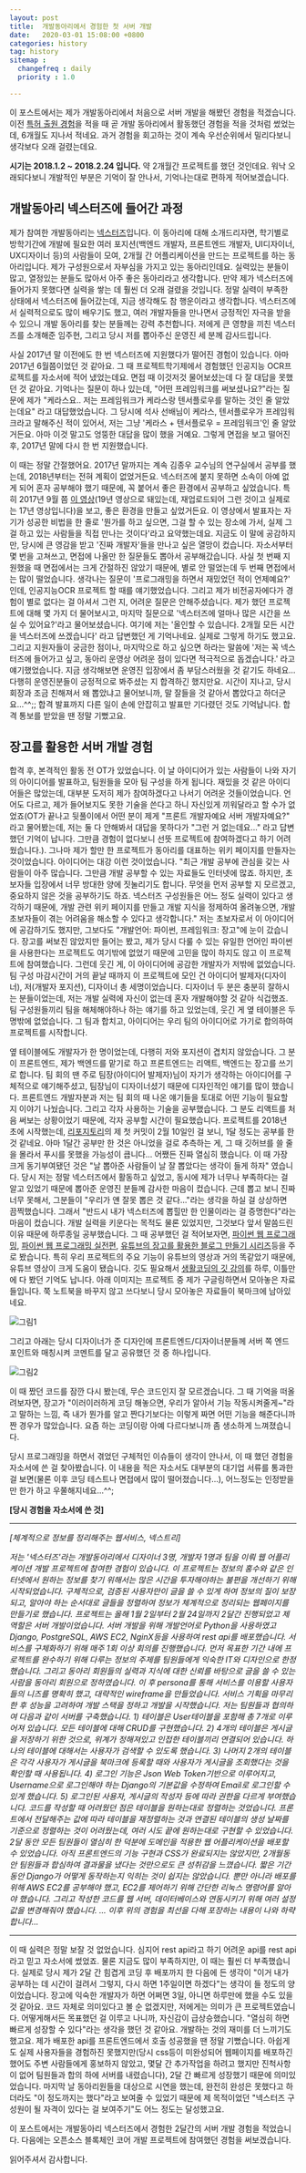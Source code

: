 ```yaml
---
layout: post
title:  개발동아리에서 경험한 첫 서버 개발
date:   2020-03-01 15:08:00 +0800
categories: history
tag: history
sitemap :
  changefreq : daily
  priority : 1.0

---
```


이 포스트에서는 제가 개발동아리에서 처음으로 서버 개발을 해봤던 경험을 적겠습니다. 이전 [특허 출원 경험](https://p-vibe.github.io/2019/08/17/history03/)을 적을 때 곧 개발 동아리에서 활동했던 경험을 적을 것처럼 썼었는데, 6개월도 지나서 적네요. 과거 경험을 회고하는 것이 계속 우선순위에서 밀리다보니 생각보다 오래 걸렸는데요.

**시기는 2018.1.2 ~ 2018.2.24 입니다.** 약 2개월간 프로젝트를 했던 것인데요. 워낙 오래되다보니 개발적인 부분은 기억이 잘 안나서, 기억나는대로 편하게 적어보겠습니다.

## 개발동아리 넥스터즈에 들어간 과정

제가 참여한 개발동아리는 [넥스터즈](http://teamnexters.com/)입니다. 이 동아리에 대해 소개드리자면, 학기별로 방학기간에 개발에 필요한 여러 포지션(백엔드 개발자, 프론트엔드 개발자, UI디자이너, UX디자이너 등)의 사람들이 모여, 2개월 간 어플리케이션을 만드는 프로젝트를 하는 동아리입니다. 제가 구성원으로서 자부심을 가지고 있는 동아리인데요. 실력있는 분들이 많고, 열정있는 분들도 많아서 아주 좋은 동아리라고 생각합니다. 만약 제가 넥스터즈에 들어가지 못했다면 실력을 쌓는 데 훨씬 더 오래 걸렸을 것입니다. 정말 실력이 부족한 상태에서 넥스터즈에 들어갔는데, 지금 생각해도 참 행운이라고 생각합니다. 넥스터즈에서 실력적으로도 많이 배우기도 했고, 여러 개발자들을 만나면서 긍정적인 자극을 받을 수 있으니 개발 동아리를 찾는 분들께는 강력 추천합니다. 저에게 큰 영향을 끼친 넥스터즈를 소개해준 임주현, 그리고 당시 저를 뽑아주신 운영진 세 분께 감사드립니다.

사실 2017년 말 이전에도 한 번 넥스터즈에 지원했다가 떨어진 경험이 있습니다. 아마 2017년 6월쯤이었던 것 같아요. 그 때 프로젝트학기제에서 경험했던 인공지능 OCR프로젝트를 자소서에 적어 냈었는데요. 면접 때 이것저것 물어보셨는데 다 잘 대답을 못했던 것 같아요. 기억나는 질문이 하나 있는데, "어떤 프레임워크를 써보셨나요?"라는 질문에 제가 "케라스요.. 저는 프레임워크가 케라스랑 텐서플로우를 말하는 것인 줄 알았는데요" 라고 대답했었습니다. 그 당시에 석사 선배님이 케라스, 텐서플로우가 프레임워크라고 말해주신 적이 있어서, 저는 그냥 '케라스 + 텐서플로우 = 프레임워크'인 줄 알았거든요. 아마 이것 말고도 엉뚱한 대답을 많이 했을 거예요. 그렇게 면접을 보고 떨어진 후, 2017년 말에 다시 한 번 지원했습니다.

이 때는 정말 간절했어요. 2017년 말까지는 계속 김종우 교수님의 연구실에서 공부를 했는데, 2018년부터는 전혀 계획이 없었거든요. 넥스터즈에 붙지 못하면 소속이 아예 없게 되어 혼자 공부해야 했기 때문에, 꼭 붙어서 좋은 환경에서 공부하고 싶었습니다. 특히 2017년 9월 쯤 [이 영상](https://www.youtube.com/watch?v=oCtda6yxZ5c&t=167s)(19년 영상으로 돼있는데, 재업로드되어 그런 것이고 실제로는 17년 영상입니다)을 보고, 좋은 환경을 만들고 싶었거든요. 이 영상에서 발표자는 자기가 성공한 비법을 한 줄로 '뭔가를 하고 싶으면, 그걸 할 수 있는 장소에 가서, 실제 그걸 하고 있는 사람들을 직접 만나는 것이다'라고 요약했는데요. 지금도 이 말에 공감하지만, 당시에 큰 영감을 받고 '진짜 개발자'들을 만나고 싶은 열망이 컸습니다. 자소서부터 몇 번을 고쳐쓰고, 면접에 나올만 한 질문들도 뽑아서 공부해갔습니다. 사실 첫 번째 지원했을 때 면접에서는 크게 간절하진 않았기 때문에, 별로 안 떨었는데 두 번째 면접에서는 많이 떨었습니다. 생각나는 질문이 '프로그래밍을 하면서 재밌었던 적이 언제예요?' 인데, 인공지능OCR 프로젝트 할 때를 얘기했었습니다. 그리고 제가 비전공자에다가 경험이 별로 없다는 걸 아셔서 그런 지, 어려운 질문은 안해주셨습니다. 제가 했던 프로젝트에 대해 몇 가지 더 물어보시고, 마지막 질문으로 '넥스터즈에 얼마나 많은 시간을 쓰실 수 있어요?'라고 물어보셨습니다. 여기에 저는 '올인할 수 있습니다. 2개월 모든 시간을 넥스터즈에 쓰겠습니다' 라고 답변했던 게 기억나네요. 실제로 그렇게 하기도 했고요. 그리고 지원자들이 궁금한 점이나, 마지막으로 하고 싶으면 하라는 말씀에 '저는 꼭 넥스터즈에 들어가고 싶고, 동아리 운영상 어려운 점이 있다면 적극적으로 돕겠습니다.' 라고 얘기했었습니다. 지금 생각해보면 운영진 입장에서 좀 부담스러웠을 것 같기도 하네요... 다행히 운영진분들이 긍정적으로 봐주셨는 지 합격하긴 했지만요. 시간이 지나고, 당시 회장과 조금 친해져서 왜 뽑았냐고 물어보니까, 말 잘들을 것 같아서 뽑았다고 하더군요...^^;; 합격 발표까지 다른 일이 손에 안잡히고 발표만 기다렸던 것도 기억납니다. 합격 통보를 받았을 땐 정말 기뻤고요.



## 장고를 활용한 서버 개발 경험

합격 후, 본격적인 활동 전 OT가 있었습니다. 이 날 아이디어가 있는 사람들이 나와 자기의 아이디어를 발표하고, 팀원들을 모아 팀 구성을 하게 됩니다. 재밌을 것 같은 아이디어들은 많았는데, 대부분 도저히 제가 참여하겠다고 나서기 어려운 것들이었습니다. 언어도 다르고, 제가 들어보지도 못한 기술을 쓴다고 하니 자신있게 끼워달라고 할 수가 없었죠(OT가 끝나고 뒷풀이에서 어떤 분이 제게 "프론트 개발자예요 서버 개발자예요?" 라고 물어봤는데, 저는 둘 다 안해봐서 대답을 못하다가 "그런 거 없는데요..." 라고 답변했던 기억이 납니다. 그만큼 경험이 없다보니 선뜻 프로젝트에 참여하겠다고 하기 어려웠습니다.). 그나마 제가 할만 한 프로젝트가 동아리를 대표하는 위키 페이지를 만들자는 것이었습니다. 아이디어는 대강 이런 것이었습니다. "최근 개발 공부에 관심을 갖는 사람들이 아주 많습니다. 그만큼 개발 공부할 수 있는 자료들도 인터넷에 많죠. 하지만, 초보자들 입장에서 너무 방대한 양에 짓눌리기도 합니다. 무엇을 먼저 공부할 지 모르겠고, 중요하지 않은 것을 공부하기도 하죠. 넥스터즈 구성원들은 어느 정도 실력이 있다고 생각하기 때문에, 개발 관련 위키 페이지를 만들고 개발 지식을 정제하여 올려놓으면, 개발 초보자들이 겪는 어려움을 해소할 수 있다고 생각합니다." 저는 초보자로서 이 아이디어에 공감하기도 했지만, 그보다도 "개발언어: 파이썬, 프레임워크: 장고"에 눈이 갔습니다. 장고를 써보진 않았지만 들어는 봤고, 제가 당시 다룰 수 있는 유일한 언어인 파이썬을 사용한다는 프로젝트도 여기밖에 없었기 때문에 고민을 많이 하지도 않고 이 프로젝트에 참여했습니다. 그런데 웃긴 게, 이 아이디어에 공감한 개발자가 저밖에 없었습니다. 팀 구성 마감시간이 거의 끝날 때까지 이 프로젝트에 모인 건 아이디어 발제자(디자이너), 저(개발자 포지션), 디자이너 총 세명이었습니다. 디자이너 두 분은 충분히 잘하시는 분들이었는데, 저는 개발 실력에 자신이 없는데 혼자 개발해야할 것 같아 식겁했죠. 팀 구성원들끼리 팀을 해체해야하나 하는 얘기를 하고 있었는데, 웃긴 게 옆 테이블은 두 명밖에 없었습니다. 그 팀과 합치고, 아이디어는 우리 팀의 아이디어로 가기로 합의하여 프로젝트를 시작합니다.

옆 테이블에도 개발자가 한 명이었는데, 다행히 저와 포지션이 겹치지 않았습니다. 그 분이 프론트엔드, 제가 백엔드를 맡기로 하고 프론트엔드는 리액트, 백엔드는 장고를 쓰기로 합니다. 팀 회의 땐 주로 팀장(아이디어 발제자)님이 자기가 생각하는 아이디어를 구체적으로 얘기해주셨고, 팀장님이 디자이너셨기 때문에 디자인적인 얘기를 많이 했습니다. 프론트엔드 개발자분과 저는 팀 회의 때 나온 얘기들을 토대로 어떤 기능이 필요할 지 이야기 나눴습니다. 그리고 각자 사용하는 기술을 공부했습니다. 그 분도 리액트를 처음 써보는 상황이었기 때문에, 각자 공부할 시간이 필요했습니다. 프로젝트를 2018년 초에 시작했는데, [리포지토리](https://github.com/p-vibe/nextree_server)의 제 첫 커밋이 2월 10일인 걸 보니, 1달 정도는 공부를 한 것 같네요. 아마 1달간 공부만 한 것은 아니었을 걸로 추측하는 게, 그 때 깃허브를 쓸 줄을 몰라서 푸시를 못했을 가능성이 큽니다... 어쨌든 진짜 열심히 했습니다. 이 때 가장 크게 동기부여됐던 것은 "날 뽑아준 사람들이 날 잘 뽑았다는 생각이 들게 하자" 였습니다. 당시 저는 정말 넥스터즈에서 활동하고 싶었고, 동시에 제가 너무나 부족하다는 걸 알고 있었기 때문에 뽑아준 운영진 분들께 감사한 마음이 컸습니다. 근데 뽑고 보니 진짜 너무 못해서, 그분들이 "우리가 얜 잘못 뽑은 것 같다..."라는 생각을 하실 걸 상상하면 끔찍했습니다. 그래서 "반드시 내가 넥스터즈에 뽑힐만 한 인물이라는 걸 증명한다"라는 마음이 컸습니다. 개발 실력을 키운다는 목적도 물론 있었지만, 그것보다 앞서 말씀드린 이유 때문에 하루종일 공부했습니다. 그 때 공부했던 걸 적어보자면, [파이썬 웹 프로그래밍](https://book.naver.com/bookdb/book_detail.nhn?bid=13878877), [파이썬 웹 프로그래밍 실전편](https://book.naver.com/bookdb/book_detail.nhn?bid=15654623), [유튜브의 장고를 활용한 블로그 만들기 시리즈](https://www.youtube.com/playlist?list=PLEsfXFp6DpzTOcOVdZF-th7BS_GYGguAS)등을 주로 봤습니다. 특히 우리 프로젝트의 주요 기능이 유튜브의 영상과 거의 똑같았기 때문에, 유튜브 영상이 크게 도움이 됐습니다. 깃도 필요해서 [생활코딩의 깃 강의](https://www.opentutorials.org/course/2708)를 하루, 이틀만에 다 봤던 기억도 납니다. 아래 이미지는 프로젝트 중 제가 구글링하면서 모아놓은 자료들입니다. 쭉 노트북을 바꾸지 않고 쓰다보니 당시 모아놓은 자료들이 북마크에 남아있네요.

![그림1](https://dl.dropbox.com/s/gxatnb3kk1fniu4/djangoArchive.png)

그리고 아래는 당시 디자이너가 준 디자인에 프론트엔드/디자이너분들께 서버 쪽 엔드포인트와 매칭시켜 코멘트를 달고 공유했던 것 중 하나입니다.

![그림2](https://dl.dropbox.com/s/ecvlw9eevc20gc2/nextree.png)

이 때 짰던 코드를 잠깐 다시 봤는데, 무슨 코드인지 잘 모르겠습니다. 그 때 기억을 떠올려보자면, 장고가 "이러이러하게 코딩 해놓으면, 우리가 알아서 기능 작동시켜줄게~"라고 말하는 느낌, 즉 내가 뭔가를 알고 짠다기보다는 이렇게 짜면 어떤 기능을 해준다니까 짠 경우가 많았습니다. 요즘 하는 코딩이랑 아예 다르다보니까 좀 생소하게 느껴졌습니다. 

당시 프로그래밍을 하면서 겪었던 구체적인 이슈들이 생각이 안나서, 이 때 했던 경험을 자소서에 쓴 걸 찾아봤습니다. 이 내용을 적은 자소서도 대부분의 대기업 서류를 통과한 걸 보면(물론 이후 코딩 테스트나 면접에서 많이 떨어졌습니다...), 어느정도는 인정받을만 한가 하고 우쭐해지네요...^^;

**[당시 경험을 자소서에 쓴 것]**

----------

 *[체계적으로 정보를 정리해주는 웹서비스, 넥스트리]*

 *저는 '넥스터즈'라는 개발동아리에서 디자이너 3명, 개발자 1명과 팀을 이뤄 웹 어플리케이션 개발 프로젝트에 참여한 경험이 있습니다. 이 프로젝트는 정보의 홍수와 같은 인터넷에서 원하는 정보를 찾기 위해서는 많은 시간을 투자해야하는 불편을 개선하기 위해 시작되었습니다. 구체적으로, 검증된 사용자만이 글을 쓸 수 있게 하여 정보의 질이 보장되고, 알아야 하는 순서대로 글들을 정렬하여 정보가 체계적으로 정리되는 웹페이지를 만들기로 했습니다. 프로젝트는 올해 1월 2일부터 2월 24일까지 2달간 진행되었고 제 역할은 서버 개발이었습니다. 서버 개발을 위해 개발언어로 Python을 사용하였고 Django, PostgreSQL, AWS EC2, NginX등을 사용하여 rest api를 배포했습니다.*
 *서비스를 구체화하기 위해 매주 1회 이상 회의를 진행했습니다. 먼저 목표한 기간 내에 프로젝트를 완수하기 위해 다루는 정보의 주제를 팀원들에게 익숙한 IT와 디자인으로 한정했습니다. 그리고 동아리 회원들의 실력과 지식에 대한 신뢰를 바탕으로 글을 쓸 수 있는 사람을 동아리 회원으로 정하였습니다. 이 후 persona를 통해 서비스를 이용할 사용자들의 니즈를 명확히 했고, 대략적인 wireframe을 만들었습니다. 서비스 기획을 마무리한 후 성능을 고려하여 개발 스택을 정하고 개발을 시작했습니다. 저는 팀원들과 협의하여 다음과 같이 서버를 구축했습니다.*
 *1) 테이블은 User테이블을 포함해 총 7개로 이루어져 있습니다. 모든 테이블에 대해 CRUD를 구현했습니다.*
 *2) 4개의 테이블은 게시글을 저장하기 위한 것으로, 위계가 정해져있고 인접한 테이블끼리 연결되어 있습니다. 하나의 테이블에 대해서는 사용자가 검색할 수 있도록 했습니다.*
 *3) 나머지 2개의 테이블은 각각 사용자가 게시글을 북마크에 등록할 때와 사용자가 게시글을 조회했다는 것을 확인할 때 사용됩니다.*
 *4) 로그인 기능은 Json Web Token기반으로 이루어지고, Username으로 로그인해야 하는 Django의 기본값을 수정하여 Email로 로그인할 수 있게 했습니다.*
 *5) 로그인된 사용자, 게시글의 작성자 등에 따라 권한을 다르게 부여했습니다.*
 *코드를 작성할 때 어려웠던 점은 테이블을 원하는대로 정렬하는 것었습니다. 프론트에서 전달해주는 값에 따라 테이블을 재정렬하는 것과 연결된 테이블의 생성 날짜를 기준으로 정렬하는 것이 어려웠는데, 여러 시도 끝에 원하는대로 구현할 수 있었습니다. 2달 동안 모든 팀원들이 열심히 한 덕분에 도메인을 적용한 웹 어플리케이션을 배포할 수 있었습니다. 아직 프론트엔드의 기능 구현과 CSS가 완료되지는 않았지만, 2개월동안 팀원들과 합심하여 결과물을 냈다는 것만으로도 큰 성취감을 느꼈습니다.*
 *짧은 기간동안 Django가 어떻게 동작하는지 익히는 것이 쉽지는 않았습니다. 뿐만 아니라 배포를 위해 AWS EC2를 공부해야 했고, EC2를 제어하기 위해 간단한 리눅스 명령어를 알아야 했습니다. 그리고 작성한 코드를 웹 서버, 데이터베이스와 연동시키기 위해 여러 설정값을 변경해줘야 했습니다.*
*... 이후 위의 경험을 최선을 다해 포장하는 내용이 나와 하략합니다...*

------------------

이 때 실력은 정말 보잘 것 없었습니다. 심지어 rest api라고 하기 어려운 api를 rest api라고 믿고 자소서에 썼었죠. 물론 지금도 많이 부족하지만, 이 때는 훨씬 더 부족했습니다. 실제로 당시 제가 2달 간 힘겹게 코딩 후 배포까지 한 다음에 든 생각이 "이거 내가 공부하는 데 시간이 걸려서 그렇지, 다시 하면 1주일이면 하겠다"는 생각이 들 정도의 양이었습니다. 장고에 익숙한 개발자가 하면 어쩌면 3일, 아니면 하루만에 했을 수도 있을 것 같아요. 코드 자체로 의미있다고 볼 순 없겠지만, 저에게는 의미가 큰 프로젝트였습니다. 어떻게해서든 목표했던 걸 이루고 나니까, 자신감이 급상승했습니다. "열심히 하면 빠르게 성장할 수 있다"라는 생각을 했던 것 같아요. 개발하는 것의 재미를 더 느끼기도 했고요. 제가 배포한 api를 프론트엔드에서 호출 성공했을 땐 정말 기뻤습니다. 아쉽게도 실제 사용자들을 경험하진 못했지만(당시 css등이 미완성되어 웹페이지를 배포하긴 했어도 주변 사람들에게 홍보하지 않았고, 몇달 간 추가작업을 하려고 했지만 진척사항이 없어 팀원들과 합의 하에 서버를 내렸습니다), 2달 간 빠르게 성장했기 때문에 의미있었습니다. 마지막 날 동아리원들을 대상으로 시연을 했는데, 완전히 완성은 못했다고 하더라도 "이 정도까지는 했다"라고 보여줄 수 있었기 때문에 제 목적이었던 "넥스터즈 구성원이 될 자격이 있다는 걸 보여주기"도 어느 정도는 달성했고요. 



이 포스트에서는 개발동아리 넥스터즈에서 경험한 2달간의 서버 개발 경험을 적었습니다. 다음에는 오픈소스 블록체인 코어 개발 프로젝트에 참여했던 경험을 써보겠습니다.



읽어주셔서 감사합니다. 